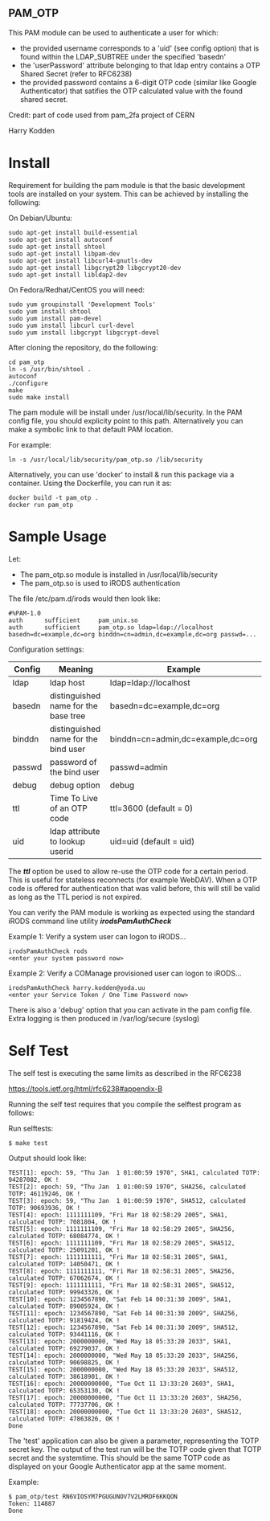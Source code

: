 ## PAM_OTP

This PAM module can be used to authenticate a user for which:

* the provided username corresponds to a 'uid' (see config option) that is found within the LDAP_SUBTREE under the specified 'basedn'
* the 'userPassword' attribute belonging to that ldap entry contains a OTP Shared Secret (refer to RFC6238)
* the provided password contains a 6-digit OTP code (similar like Google Authenticator) that satifies the OTP calculated value with the found shared secret.

Credit:
part of code used from pam_2fa project of CERN

Harry Kodden

# Install

Requirement for building the pam module is that the basic development tools are installed on your system. This can be achieved by installing the following:

On Debian/Ubuntu:
~~~
sudo apt-get install build-essential
sudo apt-get install autoconf
sudo apt-get install shtool
sudo apt-get install libpam-dev
sudo apt-get install libcurl4-gnutls-dev
sudo apt-get install libgcrypt20 libgcrypt20-dev
sudo apt-get install libldap2-dev
~~~

On Fedora/Redhat/CentOS you will need:
~~~
sudo yum groupinstall 'Development Tools'
sudo yum install shtool
sudo yum install pam-devel
sudo yum install libcurl curl-devel
sudo yum install libgcrypt libgcrypt-devel
~~~

After cloning the repository, do the following:

~~~
cd pam_otp
ln -s /usr/bin/shtool .
autoconf
./configure
make
sudo make install
~~~

The pam module will be install under /usr/local/lib/security. In the PAM config file, you should explicity point to this path. Alternatively you can make a symbolic link to that default PAM location.

For example:

~~~
ln -s /usr/local/lib/security/pam_otp.so /lib/security
~~~

Alternatively, you can use 'docker' to install & run this package via a container.
Using the Dockerfile, you can run it as:
~~~
docker build -t pam_otp .
docker run pam_otp
~~~

# Sample Usage

Let:
- The pam_otp.so module is installed in /usr/local/lib/security
- The pam_otp.so is used to iRODS authentication

The file /etc/pam.d/irods would then look like:

~~~
#%PAM-1.0
auth      sufficient     pam_unix.so
auth      sufficient     pam_otp.so ldap=ldap://localhost basedn=dc=example,dc=org binddn=cn=admin,dc=example,dc=org passwd=...
~~~

Configuration settings:

Config | Meaning | Example
--- | --- | ---
ldap | ldap host | ldap=ldap://localhost
basedn | distinguished name for the base tree | basedn=dc=example,dc=org
binddn | distinguished name for the bind user | binddn=cn=admin,dc=example,dc=org
passwd | password of the bind user | passwd=admin
debug | debug option | debug
ttl | Time To Live of an OTP code | ttl=3600 (default = 0)
uid | ldap attribute to lookup userid | uid=uid (default = uid)


The ***ttl*** option be used to allow re-use the OTP code for a certain period. This is useful for stateless reconnects (for example WebDAV). When a OTP code is offered for authentication that was valid before, this will still be valid as long as the TTL period is not expired.



You can verify the PAM module is working as expected using the standard iRODS command line utility ***irodsPamAuthCheck***

Example 1: Verify a system user can logon to iRODS...

~~~
irodsPamAuthCheck rods
<enter your system password now>
~~~

Example 2: Verify a COManage provisioned user can logon to iRODS...

~~~
irodsPamAuthCheck harry.kodden@yoda.uu
<enter your Service Token / One Time Password now>
~~~

There is also a 'debug' option that you can activate in the pam config file. Extra logging is then produced in /var/log/secure (syslog)

# Self Test

The self test is executing the same limits as described in the RFC6238

https://tools.ietf.org/html/rfc6238#appendix-B

Running the self test requires that you compile the selftest program as follows:

Run selftests:

~~~
$ make test
~~~

Output should look like:

~~~
TEST[1]: epoch: 59, "Thu Jan  1 01:00:59 1970", SHA1, calculated TOTP: 94287082, OK !
TEST[2]: epoch: 59, "Thu Jan  1 01:00:59 1970", SHA256, calculated TOTP: 46119246, OK !
TEST[3]: epoch: 59, "Thu Jan  1 01:00:59 1970", SHA512, calculated TOTP: 90693936, OK !
TEST[4]: epoch: 1111111109, "Fri Mar 18 02:58:29 2005", SHA1, calculated TOTP: 7081804, OK !
TEST[5]: epoch: 1111111109, "Fri Mar 18 02:58:29 2005", SHA256, calculated TOTP: 68084774, OK !
TEST[6]: epoch: 1111111109, "Fri Mar 18 02:58:29 2005", SHA512, calculated TOTP: 25091201, OK !
TEST[7]: epoch: 1111111111, "Fri Mar 18 02:58:31 2005", SHA1, calculated TOTP: 14050471, OK !
TEST[8]: epoch: 1111111111, "Fri Mar 18 02:58:31 2005", SHA256, calculated TOTP: 67062674, OK !
TEST[9]: epoch: 1111111111, "Fri Mar 18 02:58:31 2005", SHA512, calculated TOTP: 99943326, OK !
TEST[10]: epoch: 1234567890, "Sat Feb 14 00:31:30 2009", SHA1, calculated TOTP: 89005924, OK !
TEST[11]: epoch: 1234567890, "Sat Feb 14 00:31:30 2009", SHA256, calculated TOTP: 91819424, OK !
TEST[12]: epoch: 1234567890, "Sat Feb 14 00:31:30 2009", SHA512, calculated TOTP: 93441116, OK !
TEST[13]: epoch: 2000000000, "Wed May 18 05:33:20 2033", SHA1, calculated TOTP: 69279037, OK !
TEST[14]: epoch: 2000000000, "Wed May 18 05:33:20 2033", SHA256, calculated TOTP: 90698825, OK !
TEST[15]: epoch: 2000000000, "Wed May 18 05:33:20 2033", SHA512, calculated TOTP: 38618901, OK !
TEST[16]: epoch: 20000000000, "Tue Oct 11 13:33:20 2603", SHA1, calculated TOTP: 65353130, OK !
TEST[17]: epoch: 20000000000, "Tue Oct 11 13:33:20 2603", SHA256, calculated TOTP: 77737706, OK !
TEST[18]: epoch: 20000000000, "Tue Oct 11 13:33:20 2603", SHA512, calculated TOTP: 47863826, OK !
Done
~~~

The 'test' application can also be given a parameter, representing the TOTP secret key. The output of the test run will be the TOTP code given that TOTP secret and the systemtime. This should be the same TOTP code as displayed on your Google Authenticator app at the same moment.

Example:
~~~
$ pam_otp/test RN6VIOSYM7PGUGUNOV7V2LMRDF6KKQON
Token: 114887
Done
~~~
